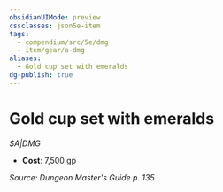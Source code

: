 ```yaml
---
obsidianUIMode: preview
cssclasses: json5e-item
tags:
  - compendium/src/5e/dmg
  - item/gear/a-dmg
aliases:
  - Gold cup set with emeralds
dg-publish: true
---
```

# Gold cup set with emeralds
*$A|DMG*  

- **Cost**: 7,500 gp

*Source: Dungeon Master's Guide p. 135*